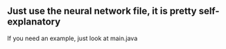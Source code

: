 ## Just use the neural network file, it is pretty self-explanatory
If you need an example, just look at main.java